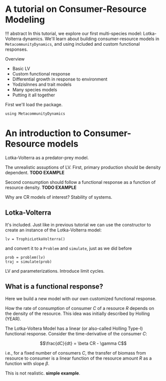 # A tutorial on Consumer-Resource Modeling

!!! abstract
    In this tutorial, we explore our first multi-species model: Lotka-Volterra
    dynamics. We'll learn about building consumer-resource models in
    `MetacommunityDynamics`, and using included and custom functional responses. 

Overview

- Basic LV
- Custom functional response
- Differential growth in response to environment 
- YodzisInnes and trait models
- Many species models
- Putting it all together


First we'll load the package.

```@example 1
using MetacommunityDynamics
```

# An introduction to Consumer-Resource models

Lotka-Volterra as a predator-prey model.

The unrealistic assuptions of LV. First, primary production should be density
dependent. **TODO EXAMPLE**


Second consumption should follow a functional response as a function
of resource density. **TODO EXAMPLE**

Why are CR models of interest? Stability of systems. 

## Lotka-Volterra

It's included. Just like in previous tutorial we can use the constructor to
create an instance of the Lotka-Volterra model:

```@example 1
lv = TrophicLotkaVolterra()
```

and convert it to a `Problem` and `simulate`, just as we did before

```@example 1
prob = problem(lv)
traj = simulate(prob)
```

LV and parameterizations. Introduce limit cycles. 


## What is a functional response?

Here we build a new model with our own customized functional response.

How the rate of consumption of consumer $C$ of a resource $R$ depends on the
density of the resource. This idea was initially described by Holling (YEAR).

The Lotka-Voltera Model has a linear (or also-called Holling Type-I) functional
response. Consider the time-derivative of the consumer $C$:

$$\frac{dC}{dt} = \beta CR - \gamma C$$

i.e., for a fixed number of consumers $C$, the transfer of biomass from resource 
to consumer is a linear function of the resource amount $R$ as a 
function with slope $\beta$.  

This is not realistic. **simple example**.









